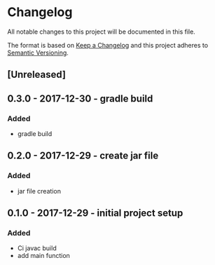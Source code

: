# Changelog
All notable changes to this project will be documented in this file.

The format is based on [Keep a Changelog](http://keepachangelog.com/en/1.0.0/)
and this project adheres to [Semantic Versioning](http://semver.org/spec/v2.0.0.html).

## [Unreleased]

## 0.3.0 - 2017-12-30 - gradle build
### Added
- gradle build

## 0.2.0 - 2017-12-29 - create jar file
### Added
- jar file creation

## 0.1.0 - 2017-12-29 - initial project setup
### Added
- Ci javac build
- add main function
